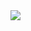 <img src="https://github.com/gurjeetsinghvirdee/W3Schools-Frontend-Development-Exercises/assets/73753957/700d2ed6-7165-4728-8ce7-af8f61488e73" />
